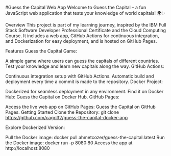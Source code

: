 #Guess the Capital Web App
Welcome to Guess the Capital – a fun JavaScript web application that tests your knowledge of world capitals! 🌍✨

Overview
This project is part of my learning journey, inspired by the IBM Full Stack Software Developer Professional Certificate and the Cloud Computing Course. It includes a web app, GitHub Actions for continuous integration, and Dockerization for easy deployment, and is hosted on GitHub Pages.

Features
Guess the Capital Game:

A simple game where users can guess the capitals of different countries.
Test your knowledge and learn new capitals along the way.
GitHub Actions:

Continuous integration setup with GitHub Actions.
Automatic build and deployment every time a commit is made to the repository.
Docker Project:

Dockerized for seamless deployment in any environment.
Find it on Docker Hub: Guess the Capital on Docker Hub.
GitHub Pages:

Access the live web app on GitHub Pages: Guess the Capital on GitHub Pages.
Getting Started
Clone the Repository: git clone https://github.com/cagri32/guess-the-capital-docker-app

Explore Dockerized Version:

Pull the Docker image: docker pull ahmetcozer/guess-the-capital:latest
Run the Docker image: docker run -p 8080:80 <docker-image-name>
Access the app at http://localhost:8080
